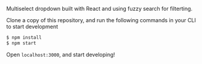 Multiselect dropdown built with React and using fuzzy search for filterting.

Clone a copy of this repository, and run the following commands in your CLI to start development

```zsh
$ npm install
$ npm start
```

Open `localhost:3000`, and start developing!
